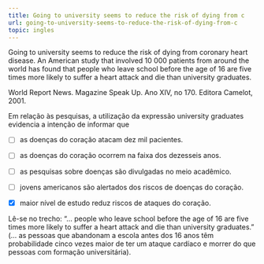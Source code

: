 ```yaml
---
title: Going to university seems to reduce the risk of dying from c
url: going-to-university-seems-to-reduce-the-risk-of-dying-from-c
topic: ingles
---
```



Going to university seems to reduce the risk of dying from coronary heart disease. An American study that involved 10 000 patients from around the world has found that people who leave school before the age of 16 are five times more likely to suffer a heart attack and die than university graduates.

World Report News. Magazine Speak Up. Ano XIV, no 170. Editora Camelot, 2001.

Em relação às pesquisas, a utilização da expressão university graduates evidencia a intenção de informar que



- [ ] as doenças do coração atacam dez mil pacientes.
- [ ] as doenças do coração ocorrem na faixa dos dezesseis anos.
- [ ] as pesquisas sobre doenças são divulgadas no meio acadêmico.
- [ ] jovens americanos são alertados dos riscos de doenças do coração.
- [x] maior nível de estudo reduz riscos de ataques do coração.


Lê-se no trecho: “... people who leave school before the age of 16 are five times more likely to suffer a heart attack and die than university graduates.” (… as pessoas que abandonam a escola antes dos 16 anos têm probabilidade cinco vezes maior de ter um ataque cardíaco e morrer do que pessoas com formação universitária).
